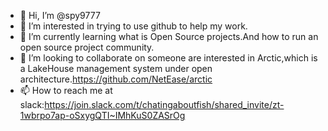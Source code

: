 - 👋 Hi, I’m @spy9777
- 👀 I’m interested in trying to use github to help my work.
- 🌱 I’m currently learning what is Open Source projects.And how to run an open source project community.
- 💞️ I’m looking to collaborate on someone are interested in Arctic,which is a LakeHouse management system under open architecture.https://github.com/NetEase/arctic
- 📫 How to reach me at slack:https://join.slack.com/t/chatingaboutfish/shared_invite/zt-1wbrpo7ap-oSxygQTI~IMhKuS0ZASrOg

<!---
spy9777/spy9777 is a ✨ special ✨ repository because its `README.md` (this file) appears on your GitHub profile.
You can click the Preview link to take a look at your changes.
--->
